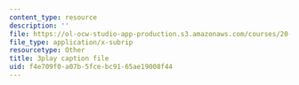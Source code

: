 ```yaml
---
content_type: resource
description: ''
file: https://ol-ocw-studio-app-production.s3.amazonaws.com/courses/20-219-becoming-the-next-bill-nye-writing-and-hosting-the-educational-show-january-iap-2015/f4e709f0a07b5fcebc9165ae19008f44_AjK2zF9yN0k.vtt
file_type: application/x-subrip
resourcetype: Other
title: 3play caption file
uid: f4e709f0-a07b-5fce-bc91-65ae19008f44
---
```

